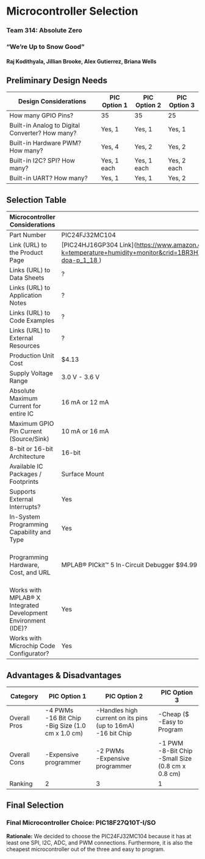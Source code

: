 # Microcontroller Selection

### Team 314: Absolute Zero

### “We’re Up to Snow Good”

#### Raj Kodithyala, Jillian Brooke, Alex Gutierrez, Briana Wells

## Preliminary Design Needs
| Design Considerations | PIC Option 1 | PIC Option 2 |PIC Option 3 |
| --------------------------------------- | --------- | --------- | --------- |
| How many GPIO Pins? | 35 | 35 | 25 |
| Built-in Analog to Digital Converter? How many? | Yes, 1 | Yes, 1 | Yes, 1 |
| Built-in Hardware PWM? How many? | Yes, 4 | Yes, 2 | Yes, 2 |
| Built-in I2C? SPI? How many? | Yes, 1 each | Yes, 1 each | Yes, 2 each |
| Built-in UART? How many? | Yes, 1 | Yes, 1 | Yes, 2 |

## Selection Table
| Microcontroller Considerations | PIC Option 1 | PIC Option 2 |PIC Option 3 |
| ---------------------------------------- | -------- | -------- | -------- |
| Part Number | PIC24FJ32MC104 | PIC24HJ16GP304 | PIC18F27Q10 |
| Link (URL) to the Product Page | [PIC24HJ16GP304 Link]([https://www.amazon.com/s?k=temperature+humidity+monitor&crid=1BR3HZJTGF2C0&sprefix=temperature+humidi%2Caps%2C143&ref=nb_sb_ss_ts-doa-p_1_18 ](https://www.microchip.com/en-us/product/pic18f27q10#purchase-from-store)) | ? | ? |
| Links (URL) to Data Sheets | ? | ? | ? |
| Links (URL) to Application Notes | ? | ? | ? |
| Links (URL) to Code Examples | ? | ? | ? |
| Links (URL) to External Resources | ? | ? | ? |
| Production Unit Cost | $4.13 | $4.60 | $1.62 |
| Supply Voltage Range | 3.0 V - 3.6 V | 3.0 V - 3.6 V | 1.8 V - 5.5 V |
| Absolute Maximum Current for entire IC | 16 mA or 12 mA | 16 mA or 12 mA | 16 mA or 12 mA |
| Maximum GPIO Pin Current (Source/Sink) | 10 mA or 16 mA | 10 mA or 16 mA | 10 mA or 16 mA |
| 8-bit or 16-bit Architecture | 16-bit | 16-bit | 8-bit |
| Available IC Packages / Footprints | Surface Mount | Surface Mount | Surface Mount |
| Supports External Interrupts? | Yes | Yes | Yes |
| In-System Programming Capability and Type | Yes | Yes | Yes |
| Programming Hardware, Cost, and URL | MPLAB® PICkit™ 5 In-Circuit Debugger $94.99 | MPLAB® PICkit™ 5 In-Circuit Debugger $94.99 | MPLAB® PICkit™ 5 In-Circuit Debugger $94.99 |
| Works with MPLAB® X Integrated Development Environment (IDE)? | Yes | Yes | Yes |
| Works with Microchip Code Configurator? | Yes | Yes | Yes |

## Advantages & Disadvantages
| Category | PIC Option 1 | PIC Option 2 |PIC Option 3 |
| ---------------------------------------- | -------- | -------- | -------- |
| Overall Pros | -4 PWMs<br/>-16 Bit Chip<br/>-Big Size (1.0 cm x 1.0 cm)| -Handles high current on its pins (up to 16mA)<br/>-16 bit Chip| -Cheap ($<br/>-Easy to Program |
| Overall Cons | -Expensive programmer| -2 PWMs<br/>-Expensive programmer | -1 PWM<br/>-8-Bit Chip<br/>-Small Size (0.8 cm x 0.8 cm) |
| Ranking | 2 | 3 | 1 |

## Final Selection
### Final Microcontroller Choice: PIC18F27Q10T-I/SO
**Rationale:** We decided to choose the PIC24FJ32MC104 because it has at least one SPI, I2C, ADC, and PWM connections. Furthermore, it is also the cheapest microcontroller out of the three and easy to program. 
